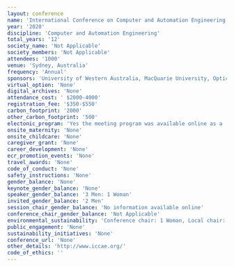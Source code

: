 ```yaml
---
layout: conference 
name: 'International Conference on Computer and Automation Engineering (ICCAE)'
year: '2020'
discipline: 'Computer and Automation Engineering'
total_years: '12'
society_name: 'Not Applicable'
society_members: 'Not Applicable'
attendees: '1000'
venue: 'Sydney, Australia'
frequency: 'Annual'
sponsors: 'University of Western Australia, MacQuarie University, Optical Communications Research Group at Northumbria University'
virtual_option: 'None'
digital_archives: 'None'
attendance_cost: ' $2000-4000'
registration_fee: '$350-$550'
carbon_footprint: '2000'
other_carbon_footprint: '500'
electonic_program: 'Yes the meeting program was available online as a .pdf file.'
onsite_maternity: 'None'
onsite_childcare: 'None'
caregiver_grant: 'None'
career_development: 'None'
ecr_promotion_events: 'None'
travel_awards: 'None'
code_of_conduct: 'None'
safety_instructions: 'None'
gender_balance: 'None'
keynote_gender_balance: 'None'
speaker_gender_balance: '3 Men: 1 Woman'
invited_gender_balance: '2 Men'
session_chair_gender_balance: 'No information available online'
conference_chair_gender_balance: 'Not Applicable'
environmental_sustainability: 'Conference chair: 1 Woman, Local chair: 1 Man, Conference program chairs: 3 Men'
public_engagement: 'None'
sustainability_initiatives: 'None'
conference_url: 'None'
other_details: 'http://www.iccae.org/'
code_of_ethics: ''
---
```

